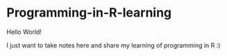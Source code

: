 # Programming-in-R-learning

Hello World!

I just want to take notes here and share my learning of programming in R :)
